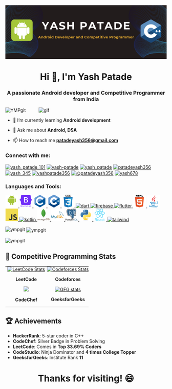 <img src="https://github.com/YMPgit/YMPgit/blob/main/assets/Yash%20Patade.png" width="100%" height="50%" align="center">
<h1 align="center">Hi 👋, I'm Yash Patade</h1>
<h3 align="center">A passionate Android developer and Competitive Programmer from India</h3>
<img align="right" src="https://media1.giphy.com/media/jTNG3RF6EwbkpD4LZx/giphy.gif?cid=6c09b9529k0uikcfanu2ktyk7e2wxbg37tdbs03xwfhme0cv&ep=v1_internal_gif_by_id&rid=giphy.gif&ct=g" alt="gif" width="400"> 

<p align="left"> <img src="https://komarev.com/ghpvc/?username=YMPgit&label=Profile%20views&color=0e75b6&style=flat" alt="YMPgit" /> </p>


- 🌱 I’m currently learning **Android development**

- 💬 Ask me about **Android, DSA**

- 📫 How to reach me **patadeyash356@gmail.com**

<h3 align="left">Connect with me:</h3>
<p align="left">
<a href="https://twitter.com/yash_patade_101" target="blank"><img align="center" src="https://raw.githubusercontent.com/rahuldkjain/github-profile-readme-generator/master/src/images/icons/Social/twitter.svg" alt="yash_patade_101" height="30" width="40" /></a>
<a href="https://linkedin.com/in/yash-patade" target="blank"><img align="center" src="https://raw.githubusercontent.com/rahuldkjain/github-profile-readme-generator/master/src/images/icons/Social/linked-in-alt.svg" alt="yash-patade" height="30" width="40" /></a>
<a href="https://www.codechef.com/users/yash_patade" target="blank"><img align="center" src="https://cdn.jsdelivr.net/npm/simple-icons@3.1.0/icons/codechef.svg" alt="yash_patade" height="30" width="40" /></a>
<a href="https://www.hackerrank.com/patadeyash356" target="blank"><img align="center" src="https://raw.githubusercontent.com/rahuldkjain/github-profile-readme-generator/master/src/images/icons/Social/hackerrank.svg" alt="patadeyash356" height="30" width="40" /></a>
<a href="https://codeforces.com/profile/yash_345" target="blank"><img align="center" src="https://raw.githubusercontent.com/rahuldkjain/github-profile-readme-generator/master/src/images/icons/Social/codeforces.svg" alt="yash_345" height="30" width="40" /></a>
<a href="https://www.leetcode.com/yashpatade356" target="blank"><img align="center" src="https://raw.githubusercontent.com/rahuldkjain/github-profile-readme-generator/master/src/images/icons/Social/leet-code.svg" alt="yashpatade356" height="30" width="40" /></a>
<a href="https://www.hackerearth.com/@patadeyash356" target="blank"><img align="center" src="https://raw.githubusercontent.com/rahuldkjain/github-profile-readme-generator/master/src/images/icons/Social/hackerearth.svg" alt="@patadeyash356" height="30" width="40" /></a>
<a href="https://auth.geeksforgeeks.org/user/yash678" target="blank"><img align="center" src="https://raw.githubusercontent.com/rahuldkjain/github-profile-readme-generator/master/src/images/icons/Social/geeks-for-geeks.svg" alt="yash678" height="30" width="40" /></a>
</p>

<h3 align="left">Languages and Tools:</h3>
<p align="left"> <a href="https://developer.android.com" target="_blank" rel="noreferrer"> <img src="https://raw.githubusercontent.com/devicons/devicon/master/icons/android/android-original-wordmark.svg" alt="android" width="40" height="40"/> </a> <a href="https://getbootstrap.com" target="_blank" rel="noreferrer"> <img src="https://raw.githubusercontent.com/devicons/devicon/master/icons/bootstrap/bootstrap-plain-wordmark.svg" alt="bootstrap" width="40" height="40"/> </a> <a href="https://www.cprogramming.com/" target="_blank" rel="noreferrer"> <img src="https://raw.githubusercontent.com/devicons/devicon/master/icons/c/c-original.svg" alt="c" width="40" height="40"/> </a> <a href="https://www.w3schools.com/cpp/" target="_blank" rel="noreferrer"> <img src="https://raw.githubusercontent.com/devicons/devicon/master/icons/cplusplus/cplusplus-original.svg" alt="cplusplus" width="40" height="40"/> </a> <a href="https://www.w3schools.com/css/" target="_blank" rel="noreferrer"> <img src="https://raw.githubusercontent.com/devicons/devicon/master/icons/css3/css3-original-wordmark.svg" alt="css3" width="40" height="40"/> </a> <a href="https://dart.dev" target="_blank" rel="noreferrer"> <img src="https://www.vectorlogo.zone/logos/dartlang/dartlang-icon.svg" alt="dart" width="40" height="40"/> </a> <a href="https://firebase.google.com/" target="_blank" rel="noreferrer"> <img src="https://www.vectorlogo.zone/logos/firebase/firebase-icon.svg" alt="firebase" width="40" height="40"/> </a> <a href="https://flutter.dev" target="_blank" rel="noreferrer"> <img src="https://www.vectorlogo.zone/logos/flutterio/flutterio-icon.svg" alt="flutter" width="40" height="40"/> </a> <a href="https://www.w3.org/html/" target="_blank" rel="noreferrer"> <img src="https://raw.githubusercontent.com/devicons/devicon/master/icons/html5/html5-original-wordmark.svg" alt="html5" width="40" height="40"/> </a> <a href="https://www.java.com" target="_blank" rel="noreferrer"> <img src="https://raw.githubusercontent.com/devicons/devicon/master/icons/java/java-original.svg" alt="java" width="40" height="40"/> </a> <a href="https://developer.mozilla.org/en-US/docs/Web/JavaScript" target="_blank" rel="noreferrer"> <img src="https://raw.githubusercontent.com/devicons/devicon/master/icons/javascript/javascript-original.svg" alt="javascript" width="40" height="40"/> </a> <a href="https://kotlinlang.org" target="_blank" rel="noreferrer"> <img src="https://www.vectorlogo.zone/logos/kotlinlang/kotlinlang-icon.svg" alt="kotlin" width="40" height="40"/> </a> <a href="https://www.mongodb.com/" target="_blank" rel="noreferrer"> <img src="https://raw.githubusercontent.com/devicons/devicon/master/icons/mongodb/mongodb-original-wordmark.svg" alt="mongodb" width="40" height="40"/> </a> <a href="https://www.mysql.com/" target="_blank" rel="noreferrer"> <img src="https://raw.githubusercontent.com/devicons/devicon/master/icons/mysql/mysql-original-wordmark.svg" alt="mysql" width="40" height="40"/> </a> <a href="https://www.postgresql.org" target="_blank" rel="noreferrer"> <img src="https://raw.githubusercontent.com/devicons/devicon/master/icons/postgresql/postgresql-original-wordmark.svg" alt="postgresql" width="40" height="40"/> </a> <a href="https://www.python.org" target="_blank" rel="noreferrer"> <img src="https://raw.githubusercontent.com/devicons/devicon/master/icons/python/python-original.svg" alt="python" width="40" height="40"/> </a> <a href="https://reactjs.org/" target="_blank" rel="noreferrer"> <img src="https://raw.githubusercontent.com/devicons/devicon/master/icons/react/react-original-wordmark.svg" alt="react" width="40" height="40"/> </a> <a href="https://tailwindcss.com/" target="_blank" rel="noreferrer"> <img src="https://www.vectorlogo.zone/logos/tailwindcss/tailwindcss-icon.svg" alt="tailwind" width="40" height="40"/> </a> </p>

<p><img align="left" src="https://github-readme-stats.vercel.app/api/top-langs?username=ympgit&show_icons=true&locale=en&layout=compact" alt="ympgit" /></p>

<p>&nbsp;<img align="center" src="https://github-readme-stats.vercel.app/api?username=ympgit&show_icons=true&locale=en" alt="ympgit" /></p>

<p><img align="center" src="https://github-readme-streak-stats.herokuapp.com/?user=ympgit&" alt="ympgit" /></p>

## 🌟 Competitive Programming Stats  
<table align="center" style="width: 100%; table-layout: fixed;">
  <tr>
    <td align="center" style="padding: 0; width: 50%;">
      <a href="https://leetcode.com/YashPatade356/" target="_blank">
        <img src="https://leetcard.jacoblin.cool/YashPatade356?ext=contest" alt="LeetCode Stats" width="100%" />
      </a>
      <p><b>LeetCode</b></p>
    </td>
    <td align="center" style="padding: 0; width: 50%;">
      <a href="https://codeforces.com/profile/Yash_345" target="_blank">
        <img src="https://codeforces-readme-stats.vercel.app/api/card?username=Yash_345" alt="Codeforces Stats" width="100%" />
      </a>
      <p><b>Codeforces</b></p>
    </td>
  </tr>
  <tr>
    <td align="center" style="padding: 0; width: 50%;">
      <a href="https://www.codechef.com/users/yash_patade">
        <img src="https://codechef-readme-stats.onrender.com/yash_patade?v=1">
      </a>
      <p><b>CodeChef</b></p>
    </td>
    <td align="center" style="padding: 0; width: 50%;">
      <a href="https://auth.geeksforgeeks.org/user/yash678/profile" target="_blank">
        <img src="https://gfgstatscard.vercel.app/yash678" alt="GFG stats" width="100%" />
      </a>
      <p><b>GeeksforGeeks</b></p>
    </td>
  </tr>
</table>

## 🏆 Achievements  
- **HackerRank**: 5-star coder in C++  
- **CodeChef**: Silver Badge in Problem Solving  
- **LeetCode**: Comes in **Top 33.69% Coders**  
- **CodeStudio**: Ninja Dominator and **4 times College Topper**
- **GeeksforGeeks**: Institute Rank **11**

<h1 align="center">Thanks for visiting! 😄</h1>
  

